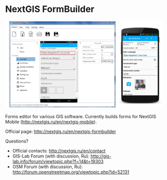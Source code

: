 NextGIS FormBuilder
===========

![Screenshot_1](/images/fb_en_0.PNG)

Forms editor for various GIS software. Currently builds forms for NextGIS Mobile (http://nextgis.ru/en/nextgis-mobile).

Official page: http://nextgis.ru/en/nextgis-formbuilder

Questions?

* Official contacts: http://nextgis.ru/en/contact
* GIS-Lab Forum (with discussion, Ru): http://gis-lab.info/forum/viewtopic.php?f=14&t=19303
* OSM Forum (with discussion, Ru): http://forum.openstreetmap.org/viewtopic.php?id=52131
